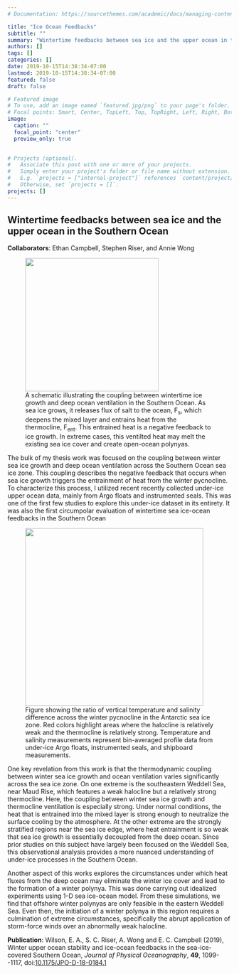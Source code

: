 ```yaml
---
# Documentation: https://sourcethemes.com/academic/docs/managing-content/

title: "Ice Ocean Feedbacks"
subtitle: ""
summary: "Wintertime feedbacks between sea ice and the upper ocean in the Southern Ocean "
authors: []
tags: []
categories: []
date: 2019-10-15T14:38:34-07:00
lastmod: 2019-10-15T14:38:34-07:00
featured: false
draft: false

# Featured image
# To use, add an image named `featured.jpg/png` to your page's folder.
# Focal points: Smart, Center, TopLeft, Top, TopRight, Left, Right, BottomLeft, Bottom, BottomRight.
image:
  caption: ""
  focal_point: "center"
  preview_only: true
  

# Projects (optional).
#   Associate this post with one or more of your projects.
#   Simply enter your project's folder or file name without extension.
#   E.g. `projects = ["internal-project"]` references `content/project/deep-learning/index.md`.
#   Otherwise, set `projects = []`.
projects: []
---
```




## Wintertime feedbacks between sea ice and the upper ocean in the Southern Ocean 

**Collaborators**: Ethan Campbell, Stephen Riser, and Annie Wong


<figure>
<img src="/img/ice-ocean-feedbacks.jpg" width="300" height="300" align="middle">
<figcaption>A schematic illustrating the coupling between wintertime ice growth and deep ocean ventilation in the Southern Ocean. As sea ice grows, it releases flux of salt to the ocean, F<sub>s</sub>, which deepens the mixed layer and entrains heat from the thermocline, F<sub>ent</sub>. This entrained heat is a negative feedback to ice growth. In extreme cases, this ventilted heat may melt the existing sea ice cover and create open-ocean polynyas.  
</figcaption>
</figure>

The bulk of my thesis work was focused on the coupling between winter sea ice growth and deep ocean ventilation across the Southern Ocean sea ice zone. This coupling describes the negative feedback that occurs when sea ice growth triggers the entrainment of heat from the winter pycnocline. To characterize this process, I utilized recent recently collected under-ice upper ocean data, mainly from Argo floats and instrumented seals. This was one of the first few studies to explore this under-ice dataset in its entirety. It was also the first circumpolar evaluation of wintertime sea ice-ocean feedbacks in the Southern Ocean


<figure>
<img src="/img/pycnocline_heat_availability.jpg" width="400" height="400" align="middle">
<figcaption> Figure showing the ratio of vertical temperature and salinity difference across the winter pycnocline in the Antarctic sea ice zone. Red colors highlight areas where the halocline is relatively weak and the thermocline is relatively strong. Temperature and salinity measurements represent bin-averaged profile data from under-ice Argo floats, instrumented seals, and shipboard measurements.
</figcaption>
</figure>

One key revelation from this work is that the thermodynamic coupling between winter sea ice growth and ocean ventilation varies significantly across the sea ice zone. On one extreme is the southeastern Weddell Sea, near Maud Rise, which features a weak halocline but a relatively strong thermocline. Here, the coupling between winter sea ice growth and thermocline ventilation is especially strong. Under normal conditions, the heat that is entrained into the mixed layer is strong enough to neutralize the surface cooling by the atmosphere. At the other extreme are the strongly stratified regions near the sea ice edge, where heat entrainment is so weak that sea ice growth is essentially decoupled from the deep ocean. Since prior studies on this subject have largely been focused on the Weddell Sea, this observational analysis provides a more nuanced understanding of under-ice processes in the Southern Ocean.

Another aspect of this works explores the circumstances under which heat fluxes from the deep ocean may eliminate the winter ice cover and lead to the formation of a winter polynya. This was done carrying out idealized experiments using 1-D sea ice-ocean model. From these simulations, we find that offshore winter polynyas are only feasible in the eastern Weddell Sea. Even then, the initiation of a winter polynya in this region requires a culmination of extreme circumstances, specifically the abrupt application of storm-force winds over an abnormally weak halocline. 

**Publication**: Wilson, E. A., S. C. Riser, A. Wong and E. C. Campbell (2019), Winter upper ocean stability and ice-ocean feedbacks in the sea-ice-covered Southern Ocean, *Journal of Physical Oceanography*, **49**, 1099--1117, doi:[10.1175/JPO-D-18-0184.1](https://journals.ametsoc.org/doi/10.1175/JPO-D-18-0184.1)